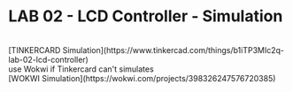 # LAB 02 - LCD Controller - Simulation
<br>
[TINKERCARD Simulation](https://www.tinkercad.com/things/b1iTP3MIc2q-lab-02-lcd-controller)
<br> 
use Wokwi if Tinkercard can't simulates
<br>
[WOKWI Simulation](https://wokwi.com/projects/398326247576720385)